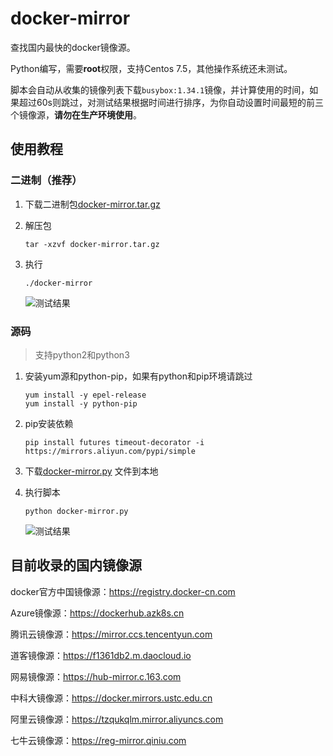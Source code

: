 # docker-mirror

查找国内最快的docker镜像源。

Python编写，需要**root**权限，支持Centos 7.5，其他操作系统还未测试。

脚本会自动从收集的镜像列表下载`busybox:1.34.1`镜像，并计算使用的时间，如果超过60s则跳过，对测试结果根据时间进行排序，为你自动设置时间最短的前三个镜像源，**请勿在生产环境使用**。

## 使用教程

### 二进制（推荐）

1. 下载二进制包[docker-mirror.tar.gz](https://github.com/jiaxinonly/docker-mirror/releases/download/0.1.0/docker-mirror.tar.gz)

2. 解压包

   ```shell
   tar -xzvf docker-mirror.tar.gz
   ```

3. 执行

   ```shell
   ./docker-mirror
   ```

   ![测试结果](https://source.accepted.fun/image/article/image-20211107183157773.png)

### 源码

> 支持python2和python3

1. 安装yum源和python-pip，如果有python和pip环境请跳过

   ```shell
   yum install -y epel-release
   yum install -y python-pip
   ```

2. pip安装依赖

   ```shell
   pip install futures timeout-decorator -i https://mirrors.aliyun.com/pypi/simple
   ```

3. 下载[docker-mirror.py](https://raw.githubusercontent.com/jiaxinonly/docker-mirror/main/docker-mirror.py) 文件到本地

2. 执行脚本

   ```shell
   python docker-mirror.py
   ```

   ![测试结果](https://source.accepted.fun/image/article/image-20211107183157773.png)

## 目前收录的国内镜像源

docker官方中国镜像源：https://registry.docker-cn.com

Azure镜像源：https://dockerhub.azk8s.cn

腾讯云镜像源：https://mirror.ccs.tencentyun.com

道客镜像源：https://f1361db2.m.daocloud.io

网易镜像源：https://hub-mirror.c.163.com

中科大镜像源：https://docker.mirrors.ustc.edu.cn

阿里云镜像源：https://tzqukqlm.mirror.aliyuncs.com

七牛云镜像源：https://reg-mirror.qiniu.com